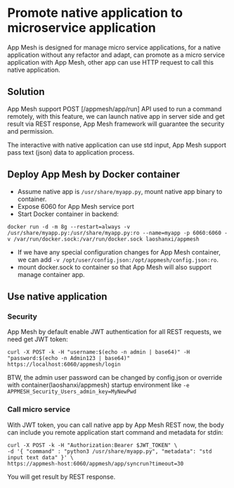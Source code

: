 # Promote native application to microservice application
App Mesh is designed for manage micro service applications, for a native application without any refactor and adapt, can promote as a micro service application with App Mesh, other app can use HTTP request to call this native application.

## Solution
App Mesh support POST [/appmesh/app/run] API used to run a command remotely, with this feature, we can launch native app in server side and get result via REST response, App Mesh framework will guarantee the security and permission. 

The interactive with native application can use std input, App Mesh support pass text (json) data to application process.

## Deploy App Mesh by Docker container
* Assume native app is `/usr/share/myapp.py`, mount native app binary to container.
* Expose 6060 for App Mesh service port
* Start Docker container in backend:
```
docker run -d -m 8g --restart=always -v /usr/share/myapp.py:/usr/share/myapp.py:ro --name=myapp -p 6060:6060 -v /var/run/docker.sock:/var/run/docker.sock laoshanxi/appmesh
```
* If we have any special configuration changes for App Mesh container, we can add `-v /opt/user/config.json:/opt/appmesh/config.json:ro`.
* mount docker.sock to container so that App Mesh will also support manage container app.

## Use native application
### Security
App Mesh by default enable JWT authentication for all REST requests, we need get JWT token:
```
curl -X POST -k -H "username:$(echo -n admin | base64)" -H "password:$(echo -n Admin123 | base64)" https://localhost:6060/appmesh/login
``` 
BTW, the admin user password can be changed by config.json or override with container(laoshanxi/appmesh) startup environment like `-e APPMESH_Security_Users_admin_key=MyNewPwd`

### Call micro service
With JWT token, you can call native app by App Mesh REST now, the body can include you remote application start command and metadata for stdin:
```
curl -X POST -k -H "Authorization:Bearer $JWT_TOKEN" \
-d '{ "command" : "python3 /usr/share/myapp.py", "metadata": "std input text data" }' \
https://appmesh-host:6060/appmesh/app/syncrun?timeout=30
```
You will get result by REST response.
